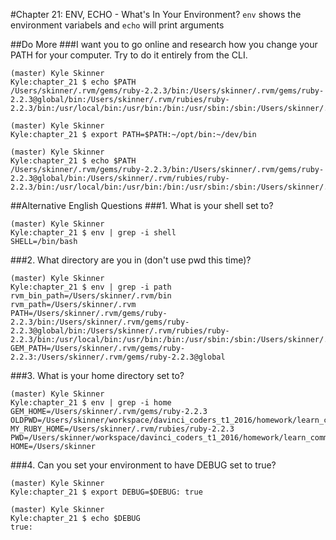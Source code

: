 #Chapter 21: ENV, ECHO - What's In Your Environment?
`env` shows the environment variabels and `echo` will print arguments
 
##Do More
###I want you to go online and research how you change your PATH for your computer. Try to do it entirely from the CLI.
```
(master) Kyle Skinner
Kyle:chapter_21 $ echo $PATH
/Users/skinner/.rvm/gems/ruby-2.2.3/bin:/Users/skinner/.rvm/gems/ruby-2.2.3@global/bin:/Users/skinner/.rvm/rubies/ruby-2.2.3/bin:/usr/local/bin:/usr/bin:/bin:/usr/sbin:/sbin:/Users/skinner/.rvm/bin

(master) Kyle Skinner
Kyle:chapter_21 $ export PATH=$PATH:~/opt/bin:~/dev/bin

(master) Kyle Skinner
Kyle:chapter_21 $ echo $PATH
/Users/skinner/.rvm/gems/ruby-2.2.3/bin:/Users/skinner/.rvm/gems/ruby-2.2.3@global/bin:/Users/skinner/.rvm/rubies/ruby-2.2.3/bin:/usr/local/bin:/usr/bin:/bin:/usr/sbin:/sbin:/Users/skinner/.rvm/bin:/Users/skinner/opt/bin:/Users/skinner/dev/bin
```

##Alternative English Questions
###1. What is your shell set to?
```
(master) Kyle Skinner
Kyle:chapter_21 $ env | grep -i shell
SHELL=/bin/bash
```

###2. What directory are you in (don't use pwd this time)?
```
(master) Kyle Skinner
Kyle:chapter_21 $ env | grep -i path
rvm_bin_path=/Users/skinner/.rvm/bin
rvm_path=/Users/skinner/.rvm
PATH=/Users/skinner/.rvm/gems/ruby-2.2.3/bin:/Users/skinner/.rvm/gems/ruby-2.2.3@global/bin:/Users/skinner/.rvm/rubies/ruby-2.2.3/bin:/usr/local/bin:/usr/bin:/bin:/usr/sbin:/sbin:/Users/skinner/.rvm/bin:/Users/skinner/opt/bin:/Users/skinner/dev/bin
GEM_PATH=/Users/skinner/.rvm/gems/ruby-2.2.3:/Users/skinner/.rvm/gems/ruby-2.2.3@global
```

###3. What is your home directory set to?
```
(master) Kyle Skinner
Kyle:chapter_21 $ env | grep -i home
GEM_HOME=/Users/skinner/.rvm/gems/ruby-2.2.3
OLDPWD=/Users/skinner/workspace/davinci_coders_t1_2016/homework/learn_command_line_exercises
MY_RUBY_HOME=/Users/skinner/.rvm/rubies/ruby-2.2.3
PWD=/Users/skinner/workspace/davinci_coders_t1_2016/homework/learn_command_line_exercises/chapter_21
HOME=/Users/skinner
```

###4. Can you set your environment to have DEBUG set to true?
```
(master) Kyle Skinner
Kyle:chapter_21 $ export DEBUG=$DEBUG: true

(master) Kyle Skinner
Kyle:chapter_21 $ echo $DEBUG
true:
```

